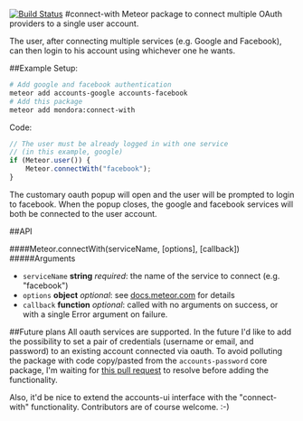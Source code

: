 [![Build Status](https://travis-ci.org/mondora/mondora-connect-with.svg?branch=master)](https://travis-ci.org/mondora/mondora-connect-with)
#connect-with
Meteor package to connect multiple OAuth providers to a
single user account.

The user, after connecting multiple services (e.g. Google
and Facebook), can then login to his account using whichever
one he wants.

##Example
Setup:
```bash
# Add google and facebook authentication
meteor add accounts-google accounts-facebook
# Add this package
meteor add mondora:connect-with
```
Code:
```js
// The user must be already logged in with one service
// (in this example, google)
if (Meteor.user()) {
	Meteor.connectWith("facebook");
}
```
The customary oauth popup will open and the user will be
prompted to login to facebook. When the popup closes, the
google and facebook services will both be connected to the
user account.

##API

####Meteor.connectWith(serviceName, [options], [callback])
#####Arguments
* `serviceName` **string** *required*: the name of the
  service to connect (e.g. "facebook")
* `options` **object** *optional*: see
  [docs.meteor.com](http://docs.meteor.com/#meteor_loginwithexternalservice)
  for details
* `callback` **function** *optional*: called with no arguments on success,
  or with a single Error argument on failure.

##Future plans
All oauth services are supported. In the future I'd like to
add the possibility to set a pair of credentials (username
or email, and password) to an existing account connected via
oauth. To avoid polluting the package with code copy/pasted
from the `accounts-password` core package, I'm waiting for
[this pull request](https://github.com/meteor/meteor/pull/2271)
to resolve before adding the functionality.

Also, it'd be nice to extend the accounts-ui interface with
the "connect-with" functionality. Contributors are of course welcome. :-)
